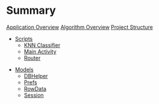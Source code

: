 # Summary
[Application Overview](./chapters/applicationOverview.md)
[Algorithm Overview](./chapters/algorithmOverview.md)
[Project Structure](./chapters/projectStructure.md)

- [Scripts]()
  - [KNN Classifier](./chapters/knn-classifier.md)
  - [Main Activity](./chapters/main-activity.md)
  - [Router](./chapters/router.md)

<!--
# Interfaces
- [Cell Click Listener]()
-->

- [Models]()
  - [DBHelper](./chapters/dbhelper.md)
  - [Prefs](./chapters/prefs.md)
  - [RowData](./chapters/rowdata.md)
  - [Session](./chapters/session.md)

<!--
- [Views]()
  - [Data Form Dialog]()
  - [Data Fragment]()
  - [Home Fragment]()
  - [Recycler View Adapter]()
  - [Scan Router Fragment]()
  - [Session Fragment]()
-->